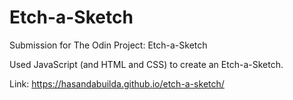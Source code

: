 # Etch-a-Sketch

Submission for The Odin Project: Etch-a-Sketch

Used JavaScript (and HTML and CSS) to create an Etch-a-Sketch.

Link: https://hasandabuilda.github.io/etch-a-sketch/